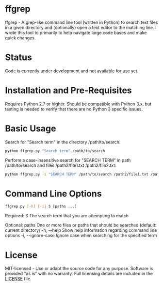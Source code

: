 ffgrep
======

ffgrep - A grep-like command line tool (written in Python) to search text files in a given directory and (optionally)
open a text editor to the matching line. I wrote this tool to primarily to help navigate large code bases and make quick
changes.

Status
======
Code is currently under development and not available for use yet.

Installation and Pre-Requisites
===============================
Requires Python 2.7 or higher. Should be compatible with Python 3.x, but testing is needed to verify that there are no
Python 3 specific issues.

Basic Usage
===========

Search for "Search term" in the directory /path/to/search:

```bash
python ffgrep.py "Search term" /path/to/search
```

Perform a case-insensitive search for "SEARCH TERM" in path /path/to/search and files /path2/file1.txt /path2/file2.txt:

```bash
python ffgrep.py -i "SEARCH TERM" /path/to/search /path2/file1.txt /path2/file2.txt
```

Command Line Options
====================

```bash
ffgrep.py [-h] [-i] S [paths ...]
```

Required:
S                   The search term that you are attempting to match

Optional:
paths               One or more files or paths that should be searched (default: current directory)
-h, --help          Show help information regarding command line options
-i, --ignore-case   Ignore case when searching for the specified term

License
=======
MIT-licensed - Use or adapt the source code for any purpose. Software is provided "as is" with no warranty.
Full licensing details are included in the [LICENSE](LICENSE) file.
